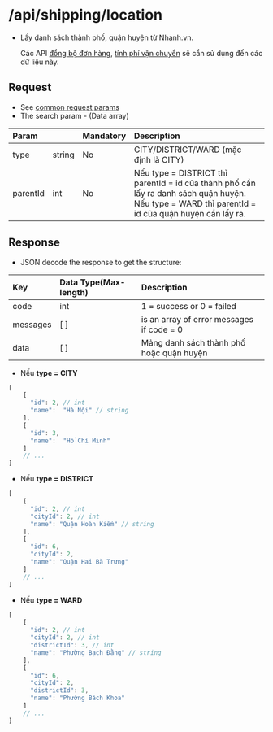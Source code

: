 # /api/shipping/location

* Lấy danh sách thành phố, quận huyện từ Nhanh.vn.

  Các API [đồng bộ đơn hàng](../send-data-to-nhanh.vn/add-2.md), [tính phí vận chuyển](fee.md) sẽ cần sử dụng đến các dữ liệu này.

## Request

* See [common request params](../getting-started/api.md#request)
* The search param - \(Data array\)

| Param |  | Mandatory | Description |
| :--- | :--- | :--- | :--- |
| type | string | No | CITY/DISTRICT/WARD (mặc định là CITY) |
| parentId | int | No | Nếu type = DISTRICT thì parentId = id của thành phố cần lấy ra danh sách quận huyện.<br>Nếu type = WARD thì parentId = id của quận huyện cần lấy ra. |

## Response

* JSON decode the response to get the structure:

| Key | Data Type\(Max-length\) | Description |
| :--- | :--- | :--- |
| code | int | 1 = success or 0 = failed |
| messages | \[ \] | is an array of error messages if code = 0 |
| data | \[ \] | Mảng danh sách thành phố hoặc quận huyện |

* Nếu **type = CITY**

```javascript
[
    [
      "id": 2, // int
      "name":  "Hà Nội" // string
    ],
    [
      "id": 3,
      "name":  "Hồ Chí Minh"
    ]
    // ...
]
```

* Nếu **type = DISTRICT**

```javascript
[
    [
      "id": 2, // int
      "cityId": 2, // int
      "name": "Quận Hoàn Kiếm" // string
    ],    
    [
      "id": 6,
      "cityId": 2,
      "name": "Quận Hai Bà Trưng"
    ]
    // ...
]
```
* Nếu **type = WARD**

```javascript
[
    [
      "id": 2, // int
      "cityId": 2, // int
      "districtId": 3, // int
      "name": "Phường Bạch Đằng" // string
    ],    
    [
      "id": 6,
      "cityId": 2,
      "districtId": 3,
      "name": "Phường Bách Khoa"
    ]
    // ...
]
```


